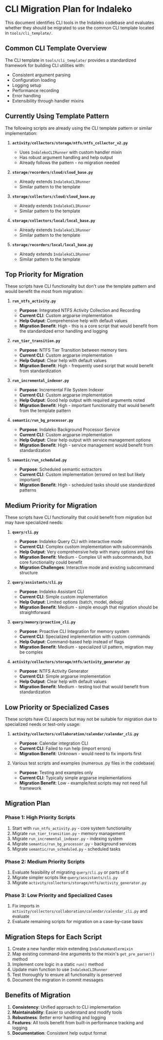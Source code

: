 # CLI Migration Plan for Indaleko

This document identifies CLI tools in the Indaleko codebase and evaluates whether they should be migrated to use the common CLI template located in `tools/cli_template/`.

## Common CLI Template Overview

The CLI template in `tools/cli_template/` provides a standardized framework for building CLI utilities with:

- Consistent argument parsing
- Configuration loading
- Logging setup
- Performance recording
- Error handling
- Extensibility through handler mixins

## Currently Using Template Pattern

The following scripts are already using the CLI template pattern or similar implementation:

1. **`activity/collectors/storage/ntfs/ntfs_collector_v2.py`**
   - Uses `IndalekoCLIRunner` with custom handler mixin
   - Has robust argument handling and help output
   - Already follows the pattern - no migration needed

2. **`storage/recorders/cloud/cloud_base.py`**
   - Already extends `IndalekoCLIRunner`
   - Similar pattern to the template

3. **`storage/collectors/cloud/cloud_base.py`**
   - Already extends `IndalekoCLIRunner`
   - Similar pattern to the template

4. **`storage/collectors/local/local_base.py`**
   - Already extends `IndalekoCLIRunner`
   - Similar pattern to the template

5. **`storage/recorders/local/local_base.py`**
   - Already extends `IndalekoCLIRunner`
   - Similar pattern to the template

## Top Priority for Migration

These scripts have CLI functionality but don't use the template pattern and would benefit the most from migration:

1. **`run_ntfs_activity.py`**
   - **Purpose**: Integrated NTFS Activity Collection and Recording
   - **Current CLI**: Custom argparse implementation
   - **Help Output**: Comprehensive help with default values
   - **Migration Benefit**: High - this is a core script that would benefit from the standardized error handling and logging

2. **`run_tier_transition.py`**
   - **Purpose**: NTFS Tier Transition between memory tiers
   - **Current CLI**: Custom argparse implementation
   - **Help Output**: Clear help with default values
   - **Migration Benefit**: High - frequently used script that would benefit from standardization

3. **`run_incremental_indexer.py`**
   - **Purpose**: Incremental File System Indexer
   - **Current CLI**: Custom argparse implementation
   - **Help Output**: Good help output with required arguments noted
   - **Migration Benefit**: High - important functionality that would benefit from the template pattern

4. **`semantic/run_bg_processor.py`**
   - **Purpose**: Indaleko Background Processor Service
   - **Current CLI**: Custom argparse implementation
   - **Help Output**: Clear help output with service management options
   - **Migration Benefit**: High - service management would benefit from standardization

5. **`semantic/run_scheduled.py`**
   - **Purpose**: Scheduled semantic extractors
   - **Current CLI**: Custom implementation (errored on test but likely important)
   - **Migration Benefit**: High - scheduled tasks should use standardized patterns

## Medium Priority for Migration

These scripts have CLI functionality that could benefit from migration but may have specialized needs:

1. **`query/cli.py`**
   - **Purpose**: Indaleko Query CLI with interactive mode
   - **Current CLI**: Complex custom implementation with subcommands
   - **Help Output**: Very comprehensive help with many options and tips
   - **Migration Benefit**: Medium - Complex UI with subcommands, but core functionality could benefit
   - **Migration Challenges**: Interactive mode and existing subcommand structure

2. **`query/assistants/cli.py`**
   - **Purpose**: Indaleko Assistant CLI
   - **Current CLI**: Simple custom implementation
   - **Help Output**: Limited options (batch, model, debug)
   - **Migration Benefit**: Medium - simple enough that migration should be straightforward

3. **`query/memory/proactive_cli.py`**
   - **Purpose**: Proactive CLI Integration for memory system
   - **Current CLI**: Specialized implementation with custom commands
   - **Help Output**: Command-based help instead of flags
   - **Migration Benefit**: Medium - specialized UI pattern, migration may be complex

4. **`activity/collectors/storage/ntfs/activity_generator.py`**
   - **Purpose**: NTFS Activity Generator
   - **Current CLI**: Simple argparse implementation
   - **Help Output**: Clear help with default values
   - **Migration Benefit**: Medium - testing tool that would benefit from standardization

## Low Priority or Specialized Cases

These scripts have CLI aspects but may not be suitable for migration due to specialized needs or test-only usage:

1. **`activity/collectors/collaboration/calendar/calendar_cli.py`**
   - **Purpose**: Calendar integration CLI
   - **Current CLI**: Failed to run help (import errors)
   - **Migration Benefit**: Unknown - would need to fix imports first

2. Various test scripts and examples (numerous .py files in the codebase)
   - **Purpose**: Testing and examples only
   - **Current CLI**: Typically simple argparse implementations
   - **Migration Benefit**: Low - example/test scripts may not need full framework

## Migration Plan

### Phase 1: High Priority Scripts
1. Start with `run_ntfs_activity.py` - core system functionality
2. Migrate `run_tier_transition.py` - memory management
3. Migrate `run_incremental_indexer.py` - indexing system
4. Migrate `semantic/run_bg_processor.py` - background services
5. Migrate `semantic/run_scheduled.py` - scheduled tasks

### Phase 2: Medium Priority Scripts
1. Evaluate feasibility of migrating `query/cli.py` or parts of it
2. Migrate simpler scripts like `query/assistants/cli.py`
3. Migrate `activity/collectors/storage/ntfs/activity_generator.py`

### Phase 3: Low Priority and Specialized Cases
1. Fix imports in `activity/collectors/collaboration/calendar/calendar_cli.py` and evaluate
2. Evaluate remaining scripts for migration on a case-by-case basis

## Migration Steps for Each Script

1. Create a new handler mixin extending `IndalekoHandlermixin`
2. Map existing command-line arguments to the mixin's `get_pre_parser()` method
3. Implement core logic in a static `run()` method
4. Update main function to use `IndalekoCLIRunner`
5. Test thoroughly to ensure all functionality is preserved
6. Document the migration in commit messages

## Benefits of Migration

1. **Consistency**: Unified approach to CLI implementation
2. **Maintainability**: Easier to understand and modify tools
3. **Robustness**: Better error handling and logging
4. **Features**: All tools benefit from built-in performance tracking and logging
5. **Documentation**: Consistent help output format
